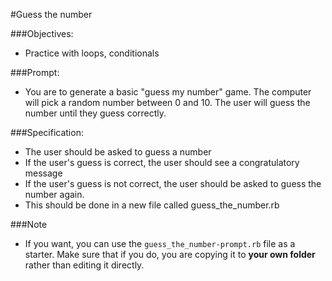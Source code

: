 #Guess the number

###Objectives:
- Practice with loops, conditionals

###Prompt:
- You are to generate a basic "guess my number" game.  The computer will pick a random number between 0 and 10.  The user will guess the number until they guess correctly.

###Specification:
- The user should be asked to guess a number
- If the user's guess is correct, the user should see a congratulatory message
- If the user's guess is not correct, the user should be asked to guess the number again.
- This should be done in a new file called guess_the_number.rb

###Note
- If you want, you can use the `guess_the_number-prompt.rb` file as a starter. Make sure that if you do, you are copying it to __your own folder__ rather than editing it directly.